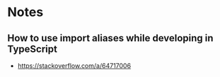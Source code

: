 # Notes

## How to use import aliases while developing in TypeScript

- https://stackoverflow.com/a/64717006
